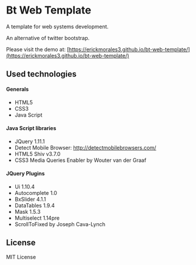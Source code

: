 # Bt Web Template

A template for web systems development.

An alternative of twitter bootstrap.

Please visit the demo at: [https://erickmorales3.github.io/bt-web-template/](https://erickmorales3.github.io/bt-web-template/)

## Used technologies

#### Generals

* HTML5
* CSS3
* Java Script

#### Java Script libraries

* JQuery 1.11.1
* Detect Mobile Browser: http://detectmobilebrowsers.com/
* HTML5 Shiv v3.7.0
* CSS3 Media Queries Enabler by  Wouter van der Graaf

#### JQuery Plugins

* Ui 1.10.4
* Autocomplete 1.0
* BxSlider 4.1.1
* DataTables 1.9.4
* Mask 1.5.3
* Multiselect 1.14pre
* ScrollToFixed by Joseph Cava-Lynch

License
----

 MIT License
